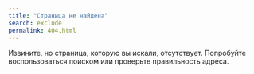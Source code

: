 ```yaml
---
title: "Страница не найдена"
search: exclude
permalink: 404.html
---
```


Извините, но страница, которую вы искали, отсутствует. Попробуйте воспользоваться поиском или проверьте правильность адреса.
